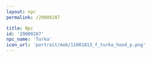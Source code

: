 ```yaml
---
layout: npc
permalink: /29000287

title: Npc
id: '29000287'
npc_name: 'Turka'
icon_url: 'portrait/mob/11001813_f_turka_hood_p.png'
---
```

